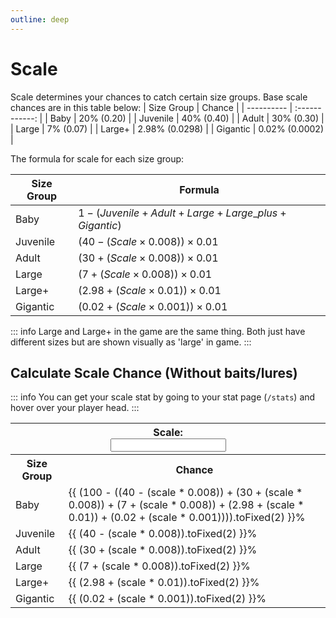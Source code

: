 ```yaml
---
outline: deep
---
```


<script setup>
  import { ref } from 'vue'

  const scale = ref(0)
</script>

<style module>
  .label {
    font-size: x-small;
  }

  .inputBox {
    border: 1px solid var(--vp-c-default-1);
    border-radius: 4px;
    padding: .2em .6em;
  }
</style>

# Scale
Scale determines your chances to catch certain size groups.
Base scale chances are in this table below:
| Size Group |     Chance     |
| ---------- | :------------: |
| Baby       |   20% (0.20)   |
| Juvenile   |   40% (0.40)   |
| Adult      |   30% (0.30)   |
| Large      |   7% (0.07)    |
| Large+     | 2.98% (0.0298) |
| Gigantic   | 0.02% (0.0002) |

The formula for scale for each size group:

| Size Group | Formula                                                   |
| ---------- | --------------------------------------------------------- |
| Baby       | $1 - (Juvenile + Adult + Large + Large\_plus + Gigantic)$ |
| Juvenile   | $(40 - (Scale \times 0.008)) \times 0.01$                 |
| Adult      | $(30 + (Scale \times 0.008)) \times 0.01$                 |
| Large      | $(7 + (Scale \times 0.008)) \times 0.01$                  |
| Large+     | $(2.98 + (Scale \times 0.01)) \times 0.01$                |
| Gigantic   | $(0.02 + (Scale \times 0.001)) \times 0.01$                |

::: info
Large and Large+ in the game are the same thing. Both just have different sizes but are shown visually as 'large' in game.
:::

## Calculate Scale Chance (Without baits/lures)
::: info
You can get your scale stat by going to your stat page (`/stats`) and hover over your player head.
:::

<table>
  <tbody>
    <tr>
      <th colspan="2"><div :class="$style.label">Scale:</div><input :class="$style.inputBox" v-model="scale" type="number"/></th>
    </tr>
    <tr>
      <th>Size Group</th><th>Chance</th>
    </tr>
    <tr>
      <td>Baby</td>
      <td>{{ (100 - ((40 - (scale * 0.008)) + (30 + (scale * 0.008)) + (7 + (scale * 0.008)) + (2.98 + (scale * 0.01)) + (0.02 + (scale * 0.001)))).toFixed(2)  }}%</td>
    </tr>
    <tr>
      <td>Juvenile</td>
      <td>{{ (40 - (scale * 0.008)).toFixed(2) }}%</td>
    </tr>
    <tr>
      <td>Adult</td>
      <td>{{ (30 + (scale * 0.008)).toFixed(2) }}%</td>
    </tr>
    <tr>
      <td>Large</td>
      <td>{{ (7 + (scale * 0.008)).toFixed(2) }}%</td>
    </tr>
    <tr>
      <td>Large+</td>
      <td>{{ (2.98 + (scale * 0.01)).toFixed(2) }}%</td>
    </tr>
    <tr>
      <td>Gigantic</td>
      <td>{{ (0.02 + (scale * 0.001)).toFixed(2) }}%</td>
    </tr>
  </tbody>
</table>